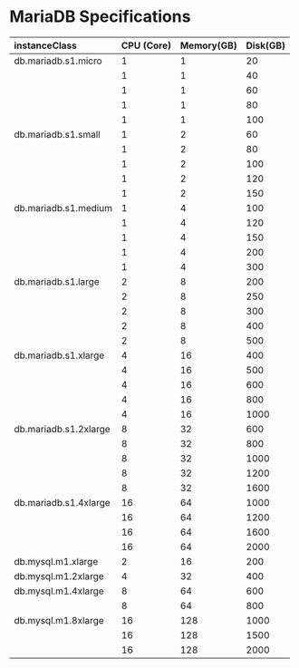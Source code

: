 # MariaDB Specifications

|	instanceClass	|	CPU (Core)|Memory(GB)|Disk(GB)	|
|:-|:-|:-|:-|
|	db.mariadb.s1.micro	|	1	|	1	|	20	|
|		|	1	|	1	|	40	|
|		|	1	|	1	|	60	|
|		|	1	|	1	|	80	|
|		|	1	|	1	|	100	|
|	db.mariadb.s1.small	|	1	|	2	|	60	|
|		|	1	|	2	|	80	|
|		|	1	|	2	|	100	|
|		|	1	|	2	|	120	|
|		|	1	|	2	|	150	|
|	db.mariadb.s1.medium	|	1	|	4	|	100	|
|		|	1	|	4	|	120	|
|		|	1	|	4	|	150	|
|		|	1	|	4	|	200	|
|		|	1	|	4	|	300	|
|	db.mariadb.s1.large	|	2	|	8	|	200	|
|		|	2	|	8	|	250	|
|		|	2	|	8	|	300	|
|		|	2	|	8	|	400	|
|		|	2	|	8	|	500	|
|	db.mariadb.s1.xlarge	|	4	|	16	|	400	|
|		|	4	|	16	|	500	|
|		|	4	|	16	|	600	|
|		|	4	|	16	|	800	|
|		|	4	|	16	|	1000	|
|	db.mariadb.s1.2xlarge	|	8	|	32	|	600	|
|		|	8	|	32	|	800	|
|		|	8	|	32	|	1000	|
|		|	8	|	32	|	1200	|
|		|	8	|	32	|	1600	|
|	db.mariadb.s1.4xlarge	|	16	|	64	|	1000	|
|		|	16	|	64	|	1200	|
|		|	16	|	64	|	1600	|
|		|	16	|	64	|	2000	|
|	db.mysql.m1.xlarge	|	2	|	16	|	200	|
|	db.mysql.m1.2xlarge	|	4	|	32	|	400	|
|	db.mysql.m1.4xlarge	|	8	|	64	|	600	|
|		|	8	|	64	|	800	|
|	db.mysql.m1.8xlarge	|	16	|	128	|	1000	|
|		|	16	|	128	|	1500	|
|		|	16	|	128	|	2000	|
